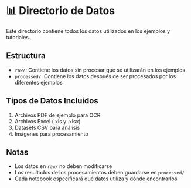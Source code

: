 # 📊 Directorio de Datos

Este directorio contiene todos los datos utilizados en los ejemplos y tutoriales.

## Estructura

- `raw/`: Contiene los datos sin procesar que se utilizarán en los ejemplos
- `processed/`: Contiene los datos después de ser procesados por los diferentes ejemplos

## Tipos de Datos Incluidos

1. Archivos PDF de ejemplo para OCR
2. Archivos Excel (.xls y .xlsx)
3. Datasets CSV para análisis
4. Imágenes para procesamiento

## Notas

- Los datos en `raw/` no deben modificarse
- Los resultados de los procesamientos deben guardarse en `processed/`
- Cada notebook especificará qué datos utiliza y dónde encontrarlos 